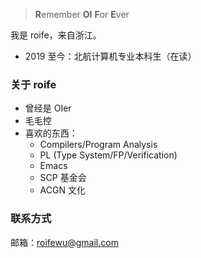 > **R**emember **OI** **F**or **E**ver

我是 roife，来自浙江。

- 2019 至今：北航计算机专业本科生（在读）

### 关于 roife

- 曾经是 OIer
- 毛毛控
- 喜欢的东西：
  + Compilers/Program Analysis
  + PL (Type System/FP/Verification)
  + Emacs
  + SCP 基金会
  + ACGN 文化

### 联系方式

邮箱：roifewu@gmail.com
